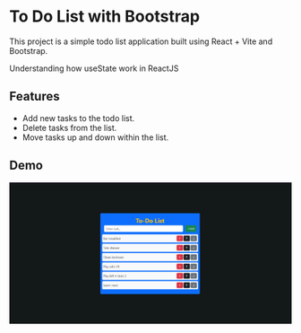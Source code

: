 # To Do List with Bootstrap

This project is a simple todo list application built using React + Vite and Bootstrap.

Understanding how useState work in ReactJS

## Features

- Add new tasks to the todo list.
- Delete tasks from the list.
- Move tasks up and down within the list.

## Demo

![Website Overview](thumbnail.png)
